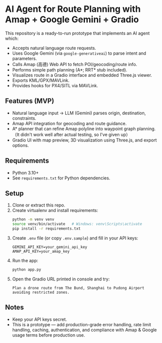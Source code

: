 # AI Agent for Route Planning with Amap + Google Gemini + Gradio

This repository is a ready-to-run prototype that implements an AI agent which:
- Accepts natural language route requests.
- Uses Google Gemini (via `google-generativeai`) to parse intent and parameters.
- Calls Amap (高德) Web API to fetch POI/geocoding/route info.
- Performs simple path planning (A*; RRT* stub included).
- Visualizes route in a Gradio interface and embedded Three.js viewer.
- Exports KML/GPX/MAVLink.
- Provides hooks for PX4/SITL via MAVLink.

## Features (MVP)
- Natural language input -> LLM (Gemini) parses origin, destination, constraints.
- Amap API integration for geocoding and route guidance.
- A* planner that can refine Amap polyline into waypoint graph planning.（It didn't work well after actual testing, so I've given up）
- Gradio UI with map preview, 3D visualization using Three.js, and export options.

## Requirements
- Python 3.10+
- See `requirements.txt` for Python dependencies.

## Setup
1. Clone or extract this repo.
2. Create virtualenv and install requirements:
   ```bash
   python -m venv venv
   source venv/bin/activate   # Windows: venv\Scripts\activate
   pip install -r requirements.txt
   ```
3. Create `.env` file (or copy `.env.sample`) and fill in your API keys:
   ```env
   GEMINI_API_KEY=your_gemini_api_key
   AMAP_API_KEY=your_amap_key
   ```
4. Run the app:
   ```bash
   python app.py
   ```
5. Open the Gradio URL printed in console and try:
   ```
   Plan a drone route from The Bund, Shanghai to Pudong Airport avoiding restricted zones.
   ```

## Notes
- Keep your API keys secret.
- This is a prototype — add production-grade error handling, rate limit handling, caching, authentication, and compliance with Amap & Google usage terms before production use.
